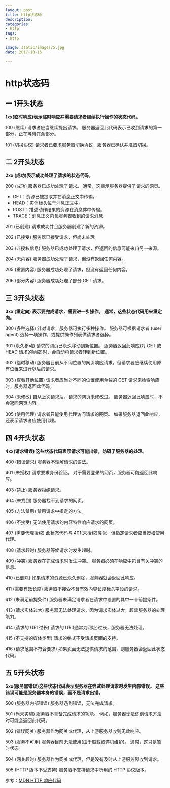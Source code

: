```yaml
---
layout: post
title: http状态码
description: 
categories: 
- http
tags: 
- http	

image: static/images/5.jpg
date: 2017-10-15

---
```


# http状态码

## 一 1开头状态

**1xx(临时响应)表示临时响应并需要请求者继续执行操作的状态代码。**

100 (继续) 请求者应当继续提出请求。 服务器返回此代码表示已收到请求的第一部分，正在等待其余部分。

101 (切换协议) 请求者已要求服务器切换协议，服务器已确认并准备切换。



## 二 2开头状态

**2xx (成功)表示成功处理了请求的状态代码。**

200 (成功) 服务器已成功处理了请求。 通常，这表示服务器提供了请求的网页。

- GET：资源已被提取并在消息正文中传输。
- HEAD：实体标头位于消息正文中。
- POST：描述动作结果的资源在消息体中传输。
- TRACE：消息正文包含服务器收到的请求消息

201 (已创建) 请求成功并且服务器创建了新的资源。

202 (已接受) 服务器已接受请求，但尚未处理。

203 (非授权信息) 服务器已成功处理了请求，但返回的信息可能来自另一来源。

204 (无内容) 服务器成功处理了请求，但没有返回任何内容。

205 (重置内容) 服务器成功处理了请求，但没有返回任何内容。

206 (部分内容) 服务器成功处理了部分 GET 请求。

## 三 3开头状态

**3xx (重定向) 表示要完成请求，需要进一步操作。 通常，这些状态代码用来重定向。**

300 (多种选择) 针对请求，服务器可执行多种操作。 服务器可根据请求者 (user agent) 选择一项操作，或提供操作列表供请求者选择。

301 (永久移动) 请求的网页已永久移动到新位置。 服务器返回此响应(对 GET 或 HEAD 请求的响应)时，会自动将请求者转到新位置。

302 (临时移动) 服务器目前从不同位置的网页响应请求，但请求者应继续使用原有位置来进行以后的请求。

303 (查看其他位置) 请求者应当对不同的位置使用单独的 GET 请求来检索响应时，服务器返回此代码。

304 (未修改) 自从上次请求后，请求的网页未修改过。 服务器返回此响应时，不会返回网页内容。

305 (使用代理) 请求者只能使用代理访问请求的网页。 如果服务器返回此响应，还表示请求者应使用代理。

## 四 4开头状态

**4xx(请求错误) 这些状态代码表示请求可能出错，妨碍了服务器的处理。**

400 (错误请求) 服务器不理解请求的语法。

401 (未授权) 请求要求身份验证。 对于需要登录的网页，服务器可能返回此响应。

403 (禁止) 服务器拒绝请求。

404 (未找到) 服务器找不到请求的网页。

405 (方法禁用) 禁用请求中指定的方法。

406 (不接受) 无法使用请求的内容特性响应请求的网页。

407 (需要代理授权) 此状态代码与 401(未授权)类似，但指定请求者应当授权使用代理。

408 (请求超时) 服务器等候请求时发生超时。

409 (冲突) 服务器在完成请求时发生冲突。 服务器必须在响应中包含有关冲突的信息。

410 (已删除) 如果请求的资源已永久删除，服务器就会返回此响应。

411 (需要有效长度) 服务器不接受不含有效内容长度标头字段的请求。

412 (未满足前提条件) 服务器未满足请求者在请求中设置的其中一个前提条件。

413 (请求实体过大) 服务器无法处理请求，因为请求实体过大，超出服务器的处理能力。

414 (请求的 URI 过长) 请求的 URI(通常为网址)过长，服务器无法处理。

415 (不支持的媒体类型) 请求的格式不受请求页面的支持。

416 (请求范围不符合要求) 如果页面无法提供请求的范围，则服务器会返回此状态代码。

## 五 5开头状态

**5xx(服务器错误)这些状态代码表示服务器在尝试处理请求时发生内部错误。 这些错误可能是服务器本身的错误，而不是请求出错。**

500 (服务器内部错误) 服务器遇到错误，无法完成请求。

501 (尚未实施) 服务器不具备完成请求的功能。 例如，服务器无法识别请求方法时可能会返回此代码。

502 (错误网关) 服务器作为网关或代理，从上游服务器收到无效响应。

503 (服务不可用) 服务器目前无法使用(由于超载或停机维护)。 通常，这只是暂时状态。

504 (网关超时) 服务器作为网关或代理，但是没有及时从上游服务器收到请求。

505 (HTTP 版本不受支持) 服务器不支持请求中所用的 HTTP 协议版本。



参考：[MDN HTTP 响应代码](https://developer.mozilla.org/zh-CN/docs/Web/HTTP/Status)
